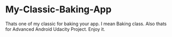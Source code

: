 # My-Classic-Baking-App
Thats one of my classic for baking your app. I mean Baking class. Also thats for Advanced Android Udacity Project. Enjoy it.
